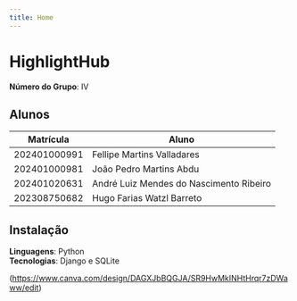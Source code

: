 ```yaml
---
title: Home
---
```


# **HighlightHub**

**Número do Grupo**: IV<br>


## Alunos
|Matrícula | Aluno |
| -- | -- |
| 202401000991  |  Fellipe Martins Valladares|
| 202401000981  |  João Pedro Martins Abdu |
| 202401020631  |  André Luiz Mendes do Nascimento Ribeiro |
| 202308750682  |  Hugo Farias Watzl Barreto |

## Instalação
**Linguagens**: Python<br>
**Tecnologias**: Django e SQLite<br>

(https://www.canva.com/design/DAGXJbBQGJA/SR9HwMkINHtHrqr7zDWaww/edit)
